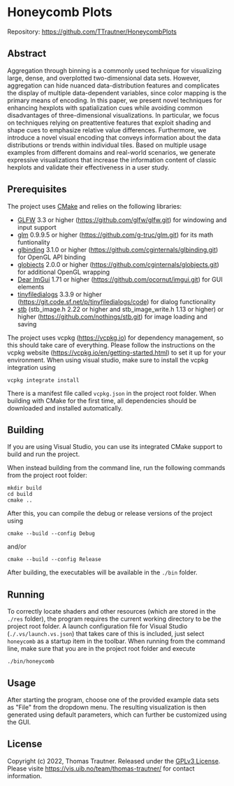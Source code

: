 # Honeycomb Plots

Repository: https://github.com/TTrautner/HoneycombPlots

## Abstract
Aggregation through binning is a commonly used technique for visualizing large, dense, and overplotted two-dimensional data sets. 
However, aggregation can hide nuanced data-distribution features and complicates the display of multiple data-dependent variables, 
since color mapping is the primary means of encoding. In this paper, we present novel techniques for enhancing hexplots with 
spatialization cues while avoiding common disadvantages of three-dimensional visualizations. In particular, we focus on techniques 
relying on preattentive features that exploit shading and shape cues to emphasize relative value differences. Furthermore, we 
introduce a novel visual encoding that conveys information about the data distributions or trends within individual tiles. 
Based on multiple usage examples from different domains and real-world scenarios, we generate expressive visualizations that 
increase the information content of classic hexplots and validate their effectiveness in a user study.


## Prerequisites

The project uses [CMake](https://cmake.org/) and relies on the following libraries: 

- [GLFW](https://www.glfw.org/) 3.3 or higher (https://github.com/glfw/glfw.git) for windowing and input support
- [glm](https://glm.g-truc.net/) 0.9.9.5 or higher (https://github.com/g-truc/glm.git) for its math funtionality
- [glbinding](https://github.com/cginternals/glbinding) 3.1.0 or higher (https://github.com/cginternals/glbinding.git) for OpenGL API binding
- [globjects](https://github.com/cginternals/globjects) 2.0.0 or higher (https://github.com/cginternals/globjects.git) for additional OpenGL wrapping
- [Dear ImGui](https://github.com/ocornut/imgui) 1.71 or higher (https://github.com/ocornut/imgui.git) for GUI elements
- [tinyfiledialogs](https://sourceforge.net/projects/tinyfiledialogs/) 3.3.9 or higher (https://git.code.sf.net/p/tinyfiledialogs/code) for dialog functionality
- [stb](https://github.com/nothings/stb/) (stb_image.h 2.22 or higher and stb_image_write.h 1.13 or higher) or higher (https://github.com/nothings/stb.git) for image loading and saving

The project uses vcpkg (https://vcpkg.io) for dependency management, so this should take care of everything. Please follow the instructions on the vcpkg website (https://vcpkg.io/en/getting-started.html) to set it up for your environment. When using visual studio, make sure to install the vcpkg integration using

```
vcpkg integrate install
```

There is a manifest file called ```vcpkg.json``` in the project root folder. When building with CMake for the first time, all dependencies should be downloaded and installed automatically.

## Building

If you are using Visual Studio, you can use its integrated CMake support to build and run the project.

When instead building from the command line, run the following commands from the project root folder:

```
mkdir build
cd build
cmake ..
```

After this, you can compile the debug or release versions of the project using 

```
cmake --build --config Debug
```

and/or

```
cmake --build --config Release
```

After building, the executables will be available in the ```./bin``` folder.

## Running

To correctly locate shaders and other resources (which are stored in the  ```./res``` folder), the program requires the current working directory to be the project root folder. A launch configuration file for Visual Studio (```./.vs/launch.vs.json```) that takes care of this is included, just select ```honeycomb``` as a startup item in the toolbar. When running from the command line, make sure that you are in the project root folder and execute

```
./bin/honeycomb
```
## Usage

After starting the program, choose one of the provided example data sets as "File" from the dropdown menu. The resulting visualization is then generated using default parameters, which can further be customized using the GUI.

## License

Copyright (c) 2022, Thomas Trautner. Released under the [GPLv3 License](LICENSE.md).
Please visite https://vis.uib.no/team/thomas-trautner/ for contact information.
